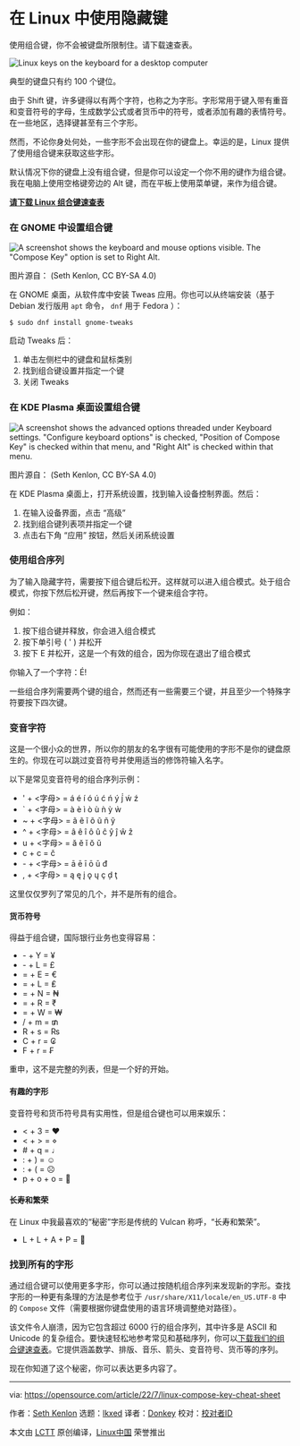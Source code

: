 [#]: subject: "Use secret keyboard keys on Linux"
[#]: via: "https://opensource.com/article/22/7/linux-compose-key-cheat-sheet"
[#]: author: "Seth Kenlon https://opensource.com/users/seth"
[#]: collector: "lkxed"
[#]: translator: "Donkey"
[#]: reviewer: " "
[#]: publisher: " "
[#]: url: " "

在 Linux 中使用隐藏键
======

使用组合键，你不会被键盘所限制住。请下载速查表。

![Linux keys on the keyboard for a desktop computer][1]

典型的键盘只有约 100 个键位。

由于 Shift 键，许多键得以有两个字符，也称之为字形。字形常用于键入带有重音和变音符号的字母，生成数学公式或者货币中的符号，或者添加有趣的表情符号。在一些地区，选择键甚至有三个字形。

然而，不论你身处何处，一些字形不会出现在你的键盘上。幸运的是，Linux 提供了使用组合键来获取这些字形。

默认情况下你的键盘上没有组合键，但是你可以设定一个你不用的键作为组合键。我在电脑上使用空格键旁边的 Alt 键，而在平板上使用菜单键，来作为组合键。

**[请下载 Linux 组合键速查表][2]**

### 在 GNOME 中设置组合键

![A screenshot shows the keyboard and mouse options visible. The "Compose Key" option is set to Right Alt.][3]

图片源自：
(Seth Kenlon, CC BY-SA 4.0)

在 GNOME 桌面，从软件库中安装 Tweas 应用。你也可以从终端安装（基于 Debian 发行版用 `apt` 命令， `dnf` 用于 Fedora ）：

```
$ sudo dnf install gnome-tweaks
```

启动 Tweaks 后：

1. 单击左侧栏中的键盘和鼠标类别
2. 找到组合键设置并指定一个键
3. 关闭 Tweaks

### 在 KDE Plasma 桌面设置组合键

![A screenshot shows the advanced options threaded under Keyboard settings. "Configure keyboard options" is checked, "Position of Compose Key" is checked within that menu, and "Right Alt" is checked within that menu.][4]

图片源自：
(Seth Kenlon, CC BY-SA 4.0)

在 KDE Plasma 桌面上，打开系统设置，找到输入设备控制界面。然后：

1. 在输入设备界面，点击 “高级”
2. 找到组合键列表项并指定一个键
3. 点击右下角 “应用” 按钮，然后关闭系统设置


### 使用组合序列

为了输入隐藏字符，需要按下组合键后松开。这样就可以进入组合模式。处于组合模式，你按下然后松开键，然后再按下一个键来组合字符。

例如：

1. 按下组合键并释放，你会进入组合模式
2. 按下单引号 ( ' ) 并松开
3. 按下 E 并松开，这是一个有效的组合，因为你现在退出了组合模式

你输入了一个字符：É!

一些组合序列需要两个键的组合，然而还有一些需要三个键，并且至少一个特殊字符要按下四次键。

###  变音字符

这是一个很小众的世界，所以你的朋友的名字很有可能使用的字形不是你的键盘原生的。你现在可以跳过变音符号并使用适当的修饰符输入名字。

以下是常见变音符号的组合序列示例：

* ' + <字母> = á é í ó ú ć ń ý j́́ ẃ ź
* ` + <字母> = à è ì ò ù ǹ ỳ ẁ
* ~ + <字母> = ã ẽ ĩ õ ũ ñ ỹ
* ^ + <字母> = â ê î ô û ĉ ŷ ĵ ŵ ẑ
* u + <字母> = ă ĕ ĭ ŏ ŭ
* c + c = č
* \- \+ <字母> = ā ē ī ō ū đ
* , + <字母> = ą ę į ǫ ų ç ḑ ţ

这里仅仅罗列了常见的几个，并不是所有的组合。

#### 货币符号

得益于组合键，国际银行业务也变得容易：

* \- + Y = ¥
* \- + L = £
* = + E = €
* = + L = ₤
* = + N = ₦
* = + R = ₹
* = + W = ₩
* / + m = ₥
* R + s = ₨
* C + r = ₢
* F + r = ₣

重申，这不是完整的列表，但是一个好的开始。

#### 有趣的字形

变音符号和货币符号具有实用性，但是组合键也可以用来娱乐：

* < + 3 = ♥
* < + > = ⋄
* \# + q = ♩
* : + ) = ☺
* : + ( = ☹
* p + o + o = 💩

#### 长寿和繁荣

在 Linux 中我最喜欢的“秘密”字形是传统的 Vulcan 称呼，“长寿和繁荣”。

* L + L + A + P = 🖖

### 找到所有的字形

通过组合键可以使用更多字形，你可以通过按随机组合序列来发现新的字形。查找字形的一种更有条理的方法是参考位于 `/usr/share/X11/locale/en_US.UTF-8` 中的 `Compose` 文件（需要根据你键盘使用的语言环境调整绝对路径）。

该文件令人崩溃，因为它包含超过 6000 行的组合序列，其中许多是 ASCII 和 Unicode 的复杂组合。要快速轻松地参考常见和基础序列，你可以[下载我们的组合键速查表][5]。它提供涵盖数学、排版、音乐、箭头、变音符号、货币等的序列。

现在你知道了这个秘密，你可以表达更多内容了。

--------------------------------------------------------------------------------

via: https://opensource.com/article/22/7/linux-compose-key-cheat-sheet

作者：[Seth Kenlon][a]
选题：[lkxed][b]
译者：[Donkey](https://github.com/Donkey-Hao)
校对：[校对者ID](https://github.com/校对者ID)

本文由 [LCTT](https://github.com/LCTT/TranslateProject) 原创编译，[Linux中国](https://linux.cn/) 荣誉推出

[a]: https://opensource.com/users/seth
[b]: https://github.com/lkxed
[1]: https://opensource.com/sites/default/files/lead-images/linux_keyboard_desktop.png
[2]: https://opensource.com/downloads/linux-compose-key-cheat-sheet
[3]: https://opensource.com/sites/default/files/2022-04/gnome-tweaks-compose.jpeg
[4]: https://opensource.com/sites/default/files/2022-04/kde-settings-input-advanced-compose.jpeg
[5]: https://opensource.com/downloads/linux-compose-key-cheat-sheet
